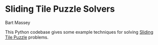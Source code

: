 # Sliding Tile Puzzle Solvers
Bart Massey

This Python codebase gives some example techniques for
solving
[Sliding Tile Puzzle](https://en.wikipedia.org/wiki/Sliding_puzzle)
problems.

